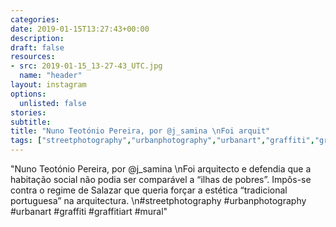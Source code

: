 ```yaml
---
categories:
date: 2019-01-15T13:27:43+00:00
description:
draft: false
resources:
- src: 2019-01-15_13-27-43_UTC.jpg
  name: "header"
layout: instagram
options:
  unlisted: false
stories:
subtitle:
title: "Nuno Teotónio Pereira, por @j_samina \nFoi arquit"
tags: ["streetphotography","urbanphotography","urbanart","graffiti","graffitiart","mural"]
---
```


"Nuno Teotónio Pereira, por @j_samina \nFoi arquitecto e defendia que a habitação social não podia ser comparável a “ilhas de pobres”. Impôs-se contra o regime de Salazar que queria forçar a estética “tradicional portuguesa” na arquitectura. \n#streetphotography #urbanphotography #urbanart #graffiti #graffitiart #mural"
